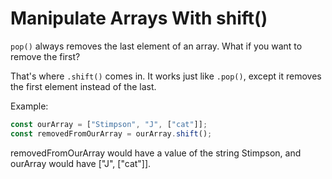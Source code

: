# Manipulate Arrays With shift()
```pop()``` always removes the last element of an array. What if you want to remove the first?

That's where ```.shift()``` comes in. It works just like ```.pop()```, except it removes the first element instead of the last.

Example:
```javascript
const ourArray = ["Stimpson", "J", ["cat"]];
const removedFromOurArray = ourArray.shift();
```
removedFromOurArray would have a value of the string Stimpson, and ourArray would have ["J", ["cat"]].
